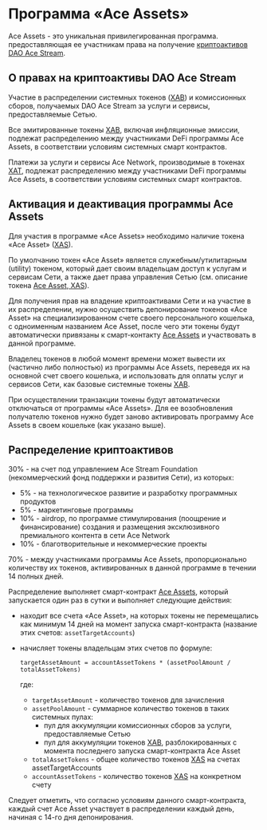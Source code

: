 # Программа «Ace Assets»

Ace Assets - это уникальная привилегированная программа. предоставляющая ее участникам права на получение [криптоактивов DAO Ace Stream][5].


## О правах на криптоактивы DAO Ace Stream

Участие в распределении системных токенов ([XAB][3]) и комиссионных сборов, получаемых DAO Ace Stream за услуги и сервисы, предоставляемые Сетью.

Все эмитированные токены [XAB][3], включая инфляционные эмиссии, подлежат распределению между участниками DeFi программы Ace Assets, в соответствии условиям системных смарт контрактов.

Платежи за услуги и сервисы Ace Network, производимые в токенах [XAT][1], подлежат распределению между участниками DeFi программы Ace Assets, в соответствии условиям системных смарт контрактов.


## Активация и деактивация программы Ace Assets

Для участия в программе «Ace Assets» необходимо наличие токена «Ace Asset» ([XAS][4]).

По умолчанию токен «Ace Asset» является служебным/утилитарным (utility) токеном, который дает своим владельцам доступ к услугам и сервисам Сети, а также дает права управления Сетью (см. описание токена [Ace Asset, XAS][4]).

Для получения прав на владение криптоактивами Сети и на участие в их распределении, нужно осуществить депонирование токенов «Ace Asset» на специализированном счете своего персонального кошелька, с одноименным названием Ace Asset, после чего эти токены будут автоматически привязаны к смарт-контакту [Ace Assets][2] и участвовать в данной программе.

Владелец токенов в любой момент времени может вывести их (частично либо полностью) из программы Ace Assets, переведя их на основной счет своего кошелька, и использовать для оплаты услуг и сервисов Сети, как базовые системные токены [XAB][3].

При осуществлении транзакции токены будут автоматически отключаться от программы «Ace Assets». Для ее возобновления получателю токенов нужно будет заново активировать программу Ace Assets в своем кошельке (как указано выше).


## Распределение криптоактивов

30% - на счет под управлением Ace Stream Foundation (некоммерческий фонд поддержки и развития Сети), из которых:

- 5% - на технологическое развитие и разработку программных продуктов
- 5% - маркетинговые программы
- 10% - airdrop, по программе стимулирования (поощрение и финансирование) создания и размещения эксклюзивного премиального контента в сети Ace Network
- 10% - благотворительные и некоммерческие проекты

70% - между участниками программы Ace Assets, пропорционально количеству их токенов, активированных в данной программе в течении 14 полных дней.

Распределение выполняет смарт-контракт [Ace Assets][2], который запускается один раз в сутки и выполняет следующие действия:

- находит все счета «Ace Asset», на которых токены не перемещались как минимум 14 дней на момент запуска смарт-контракта (название этих счетов: `assetTargetAccounts`)
- начисляет токены владельцам этих счетов по формуле:

    ```
    targetAssetAmount = accountAssetTokens * (assetPoolAmount / totalAssetTokens)
    ```

    где:

    - `targetAssetAmount` - количество токенов для зачисления
    - `assetPoolAmount` - суммарное количество токенов в таких системных пулах:
        - пул для аккумуляции комиссионных сборов за услуги, предоставляемые Сетью
        - пул для аккумуляции токенов [XAB][3], разблокированных с момента последнего запуска смарт-контракта Ace Asset
    - `totalAssetTokens` - общее количество токенов [XAS][4] на счетах assetTargetAccounts
    - `accountAssetTokens` - количество токенов [XAS][4] на конкретном счету

Следует отметить, что согласно условиям данного смарт-контракта, каждый счет Ace Asset участвует в распределении каждый день, начиная с 14-го дня депонирования.


[1]: ../system-tokens/ace-time.md
[2]: ../list-of-operations/ace-asset.md
[3]: ../system-tokens/ace-byte.md
[4]: ../system-tokens/ace-asset.md
[5]: ../library/crypto-assets-and-fees.md